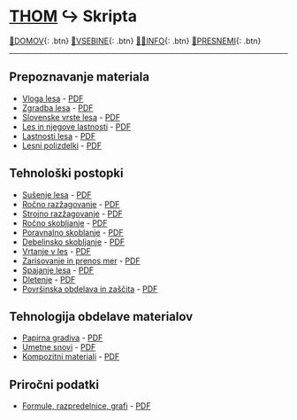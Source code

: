 # [THOM](../index.md) ↪ Skripta

[🏡DOMOV](../index.md){: .btn}
[📝VSEBINE](../Vsebine/index.md){: .btn}
[👨‍🎓INFO](../info.md){: .btn}
[💾PRESNEMI](../Presnemi/index.md){: .btn}

---

## Prepoznavanje materiala

- [Vloga lesa](./100_LES_KOT_NARAVNI_MATERIAL) - [PDF](./100_LES_KOT_NARAVNI_MATERIAL.pdf)
- [Zgradba lesa](./200_ZGRADBA_LESA) - [PDF](./200_ZGRADBA_LESA.pdf)
- [Slovenske vrste lesa](./010_slovenske_vrste_lesa) - [PDF](./010_slovenske_vrste_lesa.pdf)
- [Les in njegove lastnosti](./500_THOM_Zgradba_Lesa.md) - [PDF](./500_THOM_Zgradba_Lesa.pdf )
- [Lastnosti lesa](./600_THOM_Lastnosti_lesa.md) - [PDF](./600_THOM_Lastnosti_lesa.pdf)
- [Lesni polizdelki](./300_THOM_Lesni_polizdelki.md) - [PDF](./300_THOM_Lesni_polizdelki.pdf)

## Tehnološki postopki

- [Sušenje lesa](./700_THOM_Sušenja_Lesa.md) - [PDF](./700_THOM_Sušenja_Lesa.pdf)
- [Ročno razžagovanje](./200_ročno_razžagovanje) - [PDF](./200_ročno_razžagovanje.pdf)
- [Strojno razžagovanje](./110_strojno_razžagovanje) - [PDF](./110_strojno_razžagovanje.pdf)
- [Ročno skobljanje](./140_ročno_skobljanje) - [PDF](./140_ročno_skobljanje.pdf)
- [Poravnalno skoblanje](./120_poravnaljno_skobljanje) - [PDF](./120_poravnaljno_skobljanje.pdf)
- [Debelinsko skobljanje](./130_debelinsko_skobljanje) - [PDF](./130_debelinsko_skobljanje.pdf)
- [Vrtanje v les](./150_vrtanje_v_les) - [PDF](./150_vrtanje_v_les.pdf)
- [Zarisovanje in prenos mer](./210_zarisovanje_in_prenos_mer) - [PDF](./210_zarisovanje_in_prenos_mer.pdf)
- [Spajanje lesa](./400_spajanje_lesnih_polizdelkov) - [PDF](./400_spajanje_lesnih_polizdelkov.pdf)
- [Dletenje](./250_dletenje.md) - [PDF](./250_dletenje.pdf)
- [Površinska obdelava in zaščita](./800_THOM_Površinska_obdelava_in_Zaščita_lesa.md) - [PDF](./800_THOM_Površinska_obdelava_in_Zaščita_lesa.pdf)

## Tehnologija obdelave materialov

- [Papirna gradiva](./100_THOM_Papirna_gradiva.md) - [PDF](./100_THOM_Papirna_gradiva.pdf)
- [Umetne snovi](./500_THOM_Zgradba_Lesa.md) - [PDF](./500_THOM_Umetne_mase.pdf)
- [Kompozitni materiali](./111_THOM_Kompozitni_materiali.md) - [PDF](./111_THOM_Kompozitni_materiali.pdf)

## Priročni podatki

- [Formule, razpredelnice, grafi](./900_Formule_Razpredelnice_Grafi.md) - [PDF](./900_Formule_Razpredelnice_Grafi.pdf)
